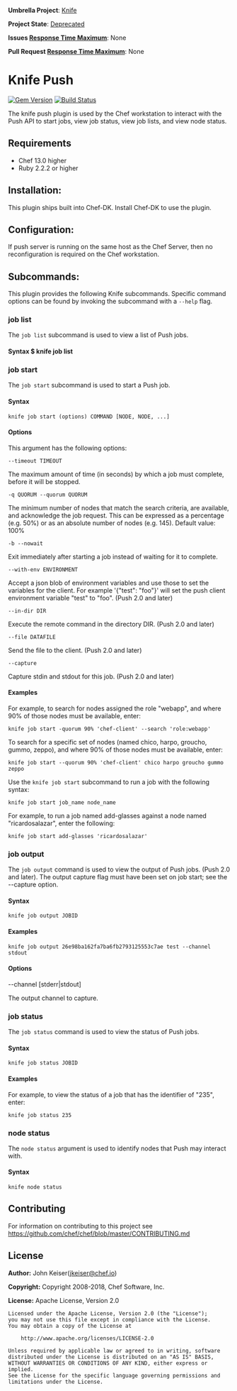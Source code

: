 **Umbrella Project**: [Knife](https://github.com/chef/chef-oss-practices/blob/master/projects/knife.md)

**Project State**: [Deprecated](https://github.com/chef/chef-oss-practices/blob/master/repo-management/repo-states.md#deprecated)

**Issues [Response Time Maximum](https://github.com/chef/chef-oss-practices/blob/master/repo-management/repo-states.md)**: None

**Pull Request [Response Time Maximum](https://github.com/chef/chef-oss-practices/blob/master/repo-management/repo-states.md)**: None

# Knife Push

[![Gem Version](https://badge.fury.io/rb/knife-push.svg)](https://badge.fury.io/rb/knife-push) [![Build Status](https://travis-ci.org/chef/knife-push.svg?branch=master)](https://travis-ci.org/chef/knife-push)

The knife push plugin is used by the Chef workstation to interact with the Push API to start jobs, view job status, view job lists, and view node status.

## Requirements

- Chef 13.0 higher
- Ruby 2.2.2 or higher

## Installation:

This plugin ships built into Chef-DK. Install Chef-DK to use the plugin.

## Configuration:

If push server is running on the same host as the Chef Server, then no reconfiguration is required on the Chef workstation.

## Subcommands:

This plugin provides the following Knife subcommands. Specific command options can be found by invoking the subcommand with a `--help` flag.

### job list

The `job list` subcommand is used to view a list of Push jobs.

#### Syntax $ knife job list

### job start

The `job start` subcommand is used to start a Push job.

#### Syntax

```shell
knife job start (options) COMMAND [NODE, NODE, ...]
```

#### Options

This argument has the following options:

`--timeout TIMEOUT`

The maximum amount of time (in seconds) by which a job must complete, before it will be stopped.

`-q QUORUM --quorum QUORUM`

The minimum number of nodes that match the search criteria, are available, and acknowledge the job request. This can be expressed as a percentage (e.g. 50%) or as an absolute number of nodes (e.g. 145). Default value: 100%

`-b --nowait`

Exit immediately after starting a job instead of waiting for it to complete.

`--with-env ENVIRONMENT`

Accept a json blob of environment variables and use those to set the variables for the client. For example '{"test": "foo"}' will set the push client environment variable "test" to "foo". (Push 2.0 and later)

`--in-dir DIR`

Execute the remote command in the directory DIR. (Push 2.0 and later)

`--file DATAFILE`

Send the file to the client. (Push 2.0 and later)

`--capture`

Capture stdin and stdout for this job. (Push 2.0 and later)

#### Examples

For example, to search for nodes assigned the role "webapp", and where 90% of those nodes must be available, enter:

```shell
knife job start -quorum 90% 'chef-client' --search 'role:webapp'
```

To search for a specific set of nodes (named chico, harpo, groucho, gummo, zeppo), and where 90% of those nodes must be available, enter:

```shell
knife job start --quorum 90% 'chef-client' chico harpo groucho gummo zeppo
```

Use the `knife job start` subcommand to run a job with the following syntax:

```shell
knife job start job_name node_name
```

For example, to run a job named add-glasses against a node named "ricardosalazar", enter the following:

```shell
knife job start add-glasses 'ricardosalazar'
```

### job output

The `job output` command is used to view the output of Push jobs. (Push 2.0 and later). The output capture flag must have been set on job start; see the --capture option.

#### Syntax

```shell
knife job output JOBID
```

#### Examples

```shell
knife job output 26e98ba162fa7ba6fb2793125553c7ae test --channel stdout
```

#### Options

--channel [stderr|stdout]

The output channel to capture.

### job status

The `job status` command is used to view the status of Push jobs.

#### Syntax

```shell
knife job status JOBID
```

#### Examples

For example, to view the status of a job that has the identifier of "235", enter:

```shell
knife job status 235
```

### node status

The `node status` argument is used to identify nodes that Push may interact with.

#### Syntax

```shell
knife node status
```

## Contributing

For information on contributing to this project see <https://github.com/chef/chef/blob/master/CONTRIBUTING.md>


## License

**Author:** John Keiser([jkeiser@chef.io](mailto:jkeiser@chef.io))

**Copyright:** Copyright 2008-2018, Chef Software, Inc.

**License:** Apache License, Version 2.0

```text
Licensed under the Apache License, Version 2.0 (the "License");
you may not use this file except in compliance with the License.
You may obtain a copy of the License at

    http://www.apache.org/licenses/LICENSE-2.0

Unless required by applicable law or agreed to in writing, software
distributed under the License is distributed on an "AS IS" BASIS,
WITHOUT WARRANTIES OR CONDITIONS OF ANY KIND, either express or implied.
See the License for the specific language governing permissions and
limitations under the License.
```
